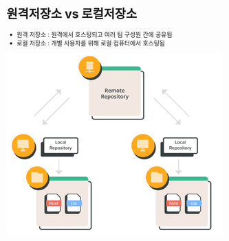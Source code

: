 # 원격저장소 vs 로컬저장소

- 원격 저장소 : 원격에서 호스팅되고 여러 팀 구성원 간에 공유됨
- 로컬 저장소 : 개별 사용자를 위해 로컬 컴퓨터에서 호스팅됨

![Alt text](./image/원격저장소_로컬저장소.PNG)